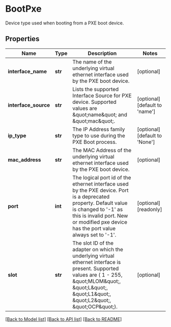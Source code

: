 # BootPxe

Device type used when booting from a PXE boot device. 
## Properties
Name | Type | Description | Notes
------------ | ------------- | ------------- | -------------
**interface_name** | **str** | The name of the underlying virtual ethernet interface used by the PXE boot device.   | [optional] 
**interface_source** | **str** | Lists the supported Interface Source for PXE device. Supported values are \&quot;name\&quot; and \&quot;mac\&quot;.   | [optional] [default to 'name']
**ip_type** | **str** | The IP Address family type to use during the PXE Boot process.   | [optional] [default to 'None']
**mac_address** | **str** | The MAC Address of the underlying virtual ethernet interface used by the PXE boot device.   | [optional] 
**port** | **int** | The logical port id of the ethernet interface used by the PXE device. Port is a deprecated property. Default value is changed to &#39;-1&#39; as this is invalid port. New or modified pxe device has the port value always set to &#39;-1&#39;.   | [optional] [readonly] 
**slot** | **str** | The slot ID of the adapter on which the underlying virtual ethernet interface is present. Supported values are ( 1 - 255, \&quot;MLOM\&quot;, \&quot;L\&quot;, \&quot;L1\&quot;, \&quot;L2\&quot;, \&quot;OCP\&quot;).    | [optional] 

[[Back to Model list]](../README.md#documentation-for-models) [[Back to API list]](../README.md#documentation-for-api-endpoints) [[Back to README]](../README.md)


